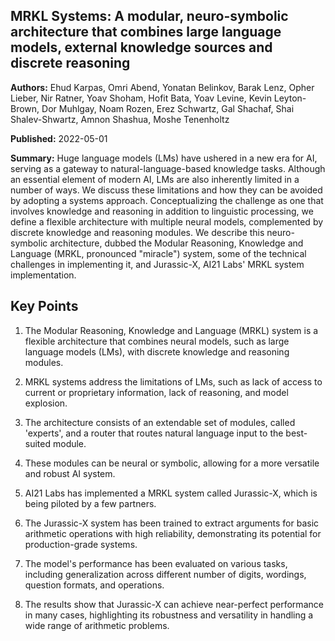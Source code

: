 ## MRKL Systems: A modular, neuro-symbolic architecture that combines large language models, external knowledge sources and discrete reasoning

**Authors:** Ehud Karpas, Omri Abend, Yonatan Belinkov, Barak Lenz, Opher Lieber, Nir Ratner, Yoav Shoham, Hofit Bata, Yoav Levine, Kevin Leyton-Brown, Dor Muhlgay, Noam Rozen, Erez Schwartz, Gal Shachaf, Shai Shalev-Shwartz, Amnon Shashua, Moshe Tenenholtz

**Published:** 2022-05-01

**Summary:** Huge language models (LMs) have ushered in a new era for AI, serving as a gateway to natural-language-based knowledge tasks. Although an essential element of modern AI, LMs are also inherently limited in a number of ways. We discuss these limitations and how they can be avoided by adopting a systems approach. Conceptualizing the challenge as one that involves knowledge and reasoning in addition to linguistic processing, we define a flexible architecture with multiple neural models, complemented by discrete knowledge and reasoning modules. We describe this neuro-symbolic architecture, dubbed the Modular Reasoning, Knowledge and Language (MRKL, pronounced "miracle") system, some of the technical challenges in implementing it, and Jurassic-X, AI21 Labs' MRKL system implementation.

## Key Points

1. The Modular Reasoning, Knowledge and Language (MRKL) system is a flexible architecture that combines neural models, such as large language models (LMs), with discrete knowledge and reasoning modules.

2. MRKL systems address the limitations of LMs, such as lack of access to current or proprietary information, lack of reasoning, and model explosion.

3. The architecture consists of an extendable set of modules, called 'experts', and a router that routes natural language input to the best-suited module.

4. These modules can be neural or symbolic, allowing for a more versatile and robust AI system.

5. AI21 Labs has implemented a MRKL system called Jurassic-X, which is being piloted by a few partners.

6. The Jurassic-X system has been trained to extract arguments for basic arithmetic operations with high reliability, demonstrating its potential for production-grade systems.

7. The model's performance has been evaluated on various tasks, including generalization across different number of digits, wordings, question formats, and operations.

8. The results show that Jurassic-X can achieve near-perfect performance in many cases, highlighting its robustness and versatility in handling a wide range of arithmetic problems.